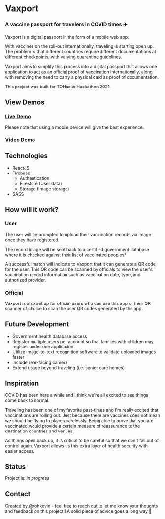 # Vaxport

### A vaccine passport for travelers in COVID times :airplane: 
Vaxport is a digital passport in the form of a mobile web app.

With vaccines on the roll-out internationally, traveling is starting open up. The problem is that different countries require different documentations at different checkpoints, with varying quarantine guidelines. 

Vaxport aims to simplify this process into a digital passport that allows one application to act as an official proof of vaccination internationally, along with removing the need to carry a physical card as proof of documentation.

This project was built for TOHacks Hackathon 2021.


## View Demos

### [Live Demo](https://vaxport-app.web.app)
Please note that using a mobile device will give the best experience.

### [Video Demo](https://kevinroh.ca/works/vaxport)


## Technologies
- ReactJS
- Firebase
  - Authentication
  - Firestore (User data)
  - Storage (Image storage)
- SASS 


## How will it work?
### User
The user will be prompted to upload their vaccination records via image once they have registered.

The record image will be sent back to a certified government database where it is checked against their list of vaccinated peoples*

A successful match will indicate to Vaxport that it can generate a QR code for the user. This QR code can be scanned by officials to view the user's vaccination record information such as vaccination date, type, and authorized provider.

### Official
Vaxport is also set up for official users who can use this app or their QR scanner of choice to scan the user QR codes generated by the app. 


## Future Development

- Government health database access
- Register multiple users per account so that families with children may register under one application
- Utilize image-to-text recognition software to validate uploaded images faster
- Include rear-facing camera
- Extend usage beyond traveling (i.e. senior care homes)


## Inspiration

COVID has been here a while and I think we're all excited to see things come back to normal.

Traveling has been one of my favorite past-times and I'm really excited that vaccinations are rolling out.
Just because there are vaccines does not mean we should be flying to places carelessly. Being able to prove that you are vaccinated would provide a certain measure of reassurance to the destination countries and venues. 

As things open back up, it is critical to be careful so that we don't fall out of control again. Vaxport allows us this extra layer of health security with easier access.


## Status

Project is: _in progress_


## Contact

Created by [@rohkevin](https://kevinroh.ca) - feel free to reach out to let me know your thoughts and feedback on this project!! A solid piece of advice goes a long way :pray: